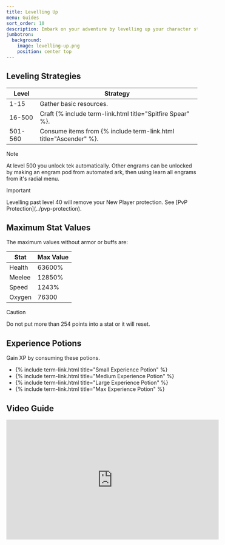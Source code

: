```yaml
---
title: Levelling Up
menu: Guides
sort_order: 10
description: Embark on your adventure by levelling up your character stats.
jumbotron:
  background:
    image: levelling-up.png
    position: center top
---
```


## Leveling Strategies

| Level | Strategy |
| --- | --- |
| 1-15 | Gather basic resources. |
| 16-500 | Craft {% include term-link.html title="Spitfire Spear" %}. |
| 501-560 | Consume items from {% include term-link.html title="Ascender" %}. |

<div class="markdown-alert markdown-alert-note">
<p class="markdown-alert-title">Note</p>
<p>At level 500 you unlock tek automatically. Other engrams can be unlocked by making an engram pod from automated ark, then using learn all engrams from it's radial menu.</p>
</div>

<div class="markdown-alert markdown-alert-important">
<p class="markdown-alert-title">Important</p>
<p>Levelling past level 40 will remove your New Player protection. See [PvP Protection](../pvp-protection).</p>
</div>

## Maximum Stat Values

The maximum values without armor or buffs are:

| Stat | Max Value |
| --- | --- |
| Health | 63600% |
| Meelee | 12850% |
| Speed | 1243% |
| Oxygen | 76300 |

<div class="markdown-alert markdown-alert-caution">
<p class="markdown-alert-title">Caution</p>
<p>Do not put more than 254 points into a stat or it will reset.</p>
</div>

## Experience Potions

Gain XP by consuming these potions.

- {% include term-link.html title="Small Experience Potion" %}
- {% include term-link.html title="Medium Experience Potion" %}
- {% include term-link.html title="Large Experience Potion" %}
- {% include term-link.html title="Max Experience Potion" %}

## Video Guide

<iframe width="560" height="315" src="https://www.youtube-nocookie.com/embed/6d3El8jvUw8?si=uUSm7nob9IOIaBh3" title="YouTube video player" frameborder="0" allow="accelerometer; autoplay; clipboard-write; encrypted-media; gyroscope; picture-in-picture; web-share" allowfullscreen></iframe>
